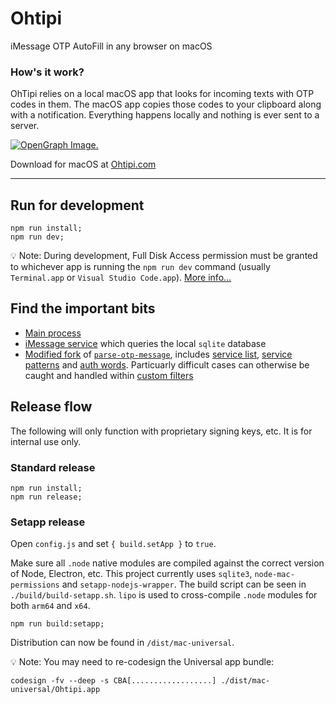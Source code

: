
# Ohtipi

iMessage OTP AutoFill in any browser on macOS

### How's it work?

OhTipi relies on a local macOS app that looks for incoming texts with OTP codes in them. The macOS app copies those codes to your clipboard along with a notification. Everything happens locally and nothing is ever sent to a server.

[![OpenGraph Image.](https://sofriendly.s3.amazonaws.com/ohtipiopengraph.png "OpenGraph")](https://ohtipi.com/)

Download for macOS at [Ohtipi.com](https://ohtipi.com/)

***

## Run for development

```shell
npm run install;
npm run dev;
```

💡 Note: During development, Full Disk Access permission must be granted to whichever app is running the `npm run dev` command (usually `Terminal.app` or `Visual Studio Code.app`). [More info...](https://github.com/Yac-Team/ohtipi/issues/6)

## Find the important bits

* [Main process](https://github.com/Yac-Team/ohtipi/blob/main/src/index.js)
* [iMessage service](https://github.com/Yac-Team/ohtipi/tree/main/src/libs/imessage) which queries the local `sqlite` database
* [Modified fork](https://github.com/Yac-Team/ohtipi/tree/main/src/libs/parse-otp-message) of [`parse-otp-message`](https://github.com/transitive-bullshit/parse-otp-message), includes [service list](https://github.com/Yac-Team/ohtipi/blob/main/src/libs/parse-otp-message/lib/known-services.js), [service patterns](https://github.com/Yac-Team/ohtipi/blob/main/src/libs/parse-otp-message/lib/service-patterns.js) and [auth words](https://github.com/Yac-Team/ohtipi/blob/main/src/libs/parse-otp-message/lib/auth-words.js). Particuarly difficult cases can otherwise be caught and handled within [custom filters](https://github.com/Yac-Team/ohtipi/blob/main/src/libs/parse-otp-message/lib/custom-filters.js)

## Release flow

The following will only function with proprietary signing keys, etc. It is for internal use only.

### Standard release


```shell
npm run install;
npm run release;
```

### Setapp release

Open `config.js` and set `{ build.setApp }` to `true`.

Make sure all `.node` native modules are compiled against the correct version of Node, Electron, etc. This project currently uses `sqlite3`, `node-mac-permissions` and `setapp-nodejs-wrapper`. The build script can be seen in `./build/build-setapp.sh`. `lipo` is used to cross-compile `.node` modules for both `arm64` and `x64`.

```shell
npm run build:setapp;
```

Distribution can now be found in `/dist/mac-universal`.

💡 Note: You may need to re-codesign the Universal app bundle:

```shell
codesign -fv --deep -s CBA[..................] ./dist/mac-universal/Ohtipi.app
```

